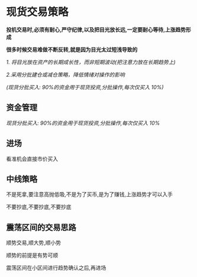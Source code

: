# 现货交易策略

**投机交易时,必须有耐心,严守纪律,以及把目光放长远,一定要耐心等待,上涨趋势形成**

**很多时候交易难做不断反转,就是因为目光太过短浅导致的**

_1. 将目光放在资产的长期成长性，而非短期波动(把注意力放在长期趋势上)_

_2.采用分批建仓或减仓策略，降低情绪对操作的影响_

_(现货分批买入: 90%的资金用于现货投资,分批操作,每次仅买入 10%)_

## 资金管理

_现货分批买入: 90%的资金用于现货投资,分批操作,每次仅买入 10%_

## 进场

看准机会直接市价买入

## 中线策略

不是死拿,要注意高抛低吸,不是为了买币,是为了赚钱,上涨趋势才可以入手

不要抄底,不要抄底,不要抄底

## 震荡区间的交易思路

顺势交易,顺大势,顺小势

顺势的前提是有势可顺

震荡区间在小区间进行趋势确认之后,再进场
